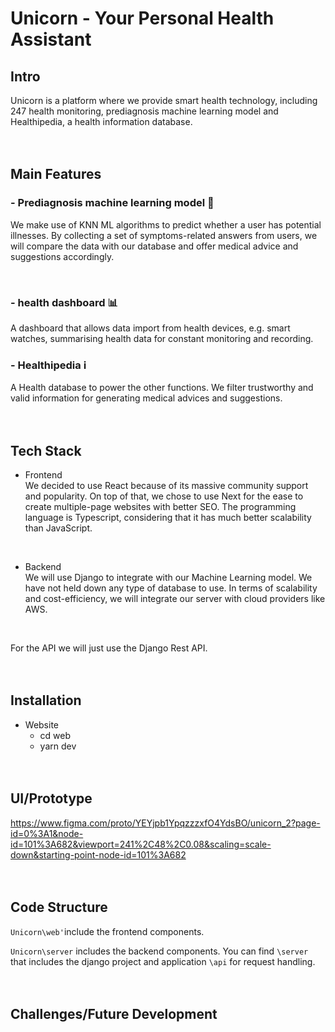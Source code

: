 # Unicorn - Your Personal Health Assistant

## Intro
Unicorn is a platform where we provide smart health technology, including 247 health monitoring, prediagnosis machine learning model and Healthipedia, a health information database.
<br  /><br  /><br  />
## Main Features  
### - Prediagnosis machine learning model  :hospital:
We make use of KNN ML algorithms to predict whether a user has potential illnesses. By collecting a set of symptoms-related answers from users, we will compare the data with our database and offer medical advice and suggestions accordingly.

<br  />

### - health dashboard  		:bar_chart:
A dashboard that allows data import from health devices, e.g. smart watches, summarising health data for constant monitoring and recording.
<br  />

### - Healthipedia  :information_source:
A Health database to power the other functions. We filter trustworthy and valid information for generating medical advices and suggestions.
<br  /><br  /><br  />

## Tech Stack
- Frontend    
We decided to use React because of its massive community support and popularity. On top of that, we chose to use Next for the ease to create multiple-page websites with better SEO. The programming language is Typescript, considering that it has much better scalability than JavaScript.
<br  />

- Backend  
We will use Django to integrate with our Machine Learning model. We have not held down any type of database to use. In terms of scalability and cost-efficiency, we will integrate our server with cloud providers like AWS. 
<br  />

For the API we will just use the Django Rest API.
<br  /><br  /><br  />

## Installation
- Website
  - cd web
  - yarn dev 
<br  /><br  /><br  />

## UI/Prototype
https://www.figma.com/proto/YEYjpb1YpqzzzxfO4YdsBO/unicorn_2?page-id=0%3A1&node-id=101%3A682&viewport=241%2C48%2C0.08&scaling=scale-down&starting-point-node-id=101%3A682
<br  /><br  /><br  />

## Code Structure
`Unicorn\web'`include the frontend components.

`Unicorn\server` includes the backend components. You can find `\server` that includes the django project and application `\api` for request handling.
<br  /><br  /><br  />
## Challenges/Future Development




